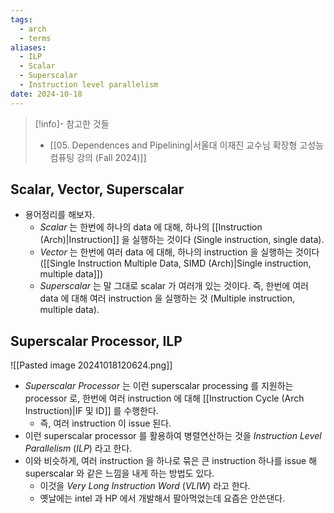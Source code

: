 ```yaml
---
tags:
  - arch
  - terms
aliases:
  - ILP
  - Scalar
  - Superscalar
  - Instruction level parallelism
date: 2024-10-18
---
```

> [!info]- 참고한 것들
> - [[05. Dependences and Pipelining|서울대 이재진 교수님 확장형 고성능 컴퓨팅 강의 (Fall 2024)]]

## Scalar, Vector, Superscalar

- 용어정리를 해보자.
	- *Scalar* 는 한번에 하나의 data 에 대해, 하나의 [[Instruction (Arch)|Instruction]] 을 실행하는 것이다 (Single instruction, single data).
	- *Vector* 는 한번에 여러 data 에 대해, 하나의 instruction 을 실행하는 것이다 ([[Single Instruction Multiple Data, SIMD (Arch)|Single instruction, multiple data]])
	- *Superscalar* 는 말 그대로 scalar 가 여러개 있는 것이다. 즉, 한번에 여러 data 에 대해 여러 instruction 을 실행하는 것 (Multiple instruction, multiple data).

## Superscalar Processor, ILP

![[Pasted image 20241018120624.png]]

- *Superscalar Processor* 는 이런 superscalar processing 를 지원하는 processor 로, 한번에 여러 instruction 에 대해 [[Instruction Cycle (Arch Instruction)|IF 및 ID]] 를 수행한다.
	- 즉, 여러 instruction 이 issue 된다.
- 이런 superscalar processor 를 활용하여 병렬연산하는 것을 *Instruction Level Parallelism* (*ILP*) 라고 한다.
- 이와 비슷하게, 여러 instruction 을 하나로 묶은 큰 instruction 하나를 issue 해 superscalar 와 같은 느낌을 내게 하는 방법도 있다.
	- 이것을 *Very Long Instruction Word* (*VLIW*) 라고 한다.
	- 옛날에는 intel 과 HP 에서 개발해서 팔아먹었는데 요즘은 안쓴댄다.
